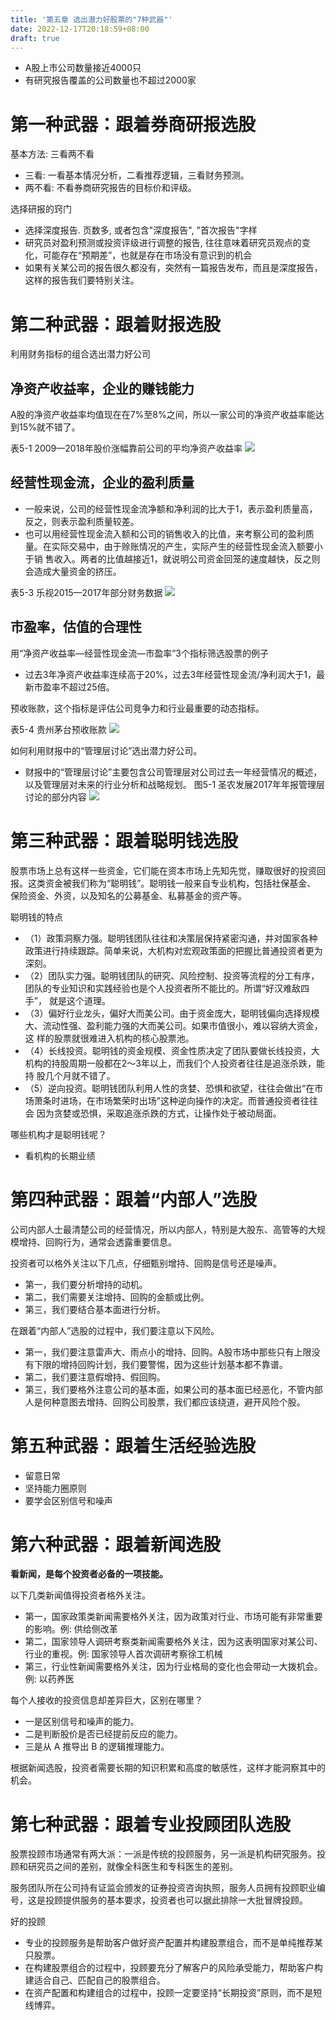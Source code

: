 ```yaml
---
title: '第五章 选出潜力好股票的"7种武器"'
date: 2022-12-17T20:18:59+08:00
draft: true
---
```


- A股上市公司数量接近4000只
- 有研究报告覆盖的公司数量也不超过2000家

# 第一种武器：跟着券商研报选股

基本方法: 三看两不看
- 三看: 一看基本情况分析，二看推荐逻辑，三看财务预测。 
- 两不看: 不看券商研究报告的目标价和评级。

选择研报的窍门
- 选择深度报告. 页数多, 或者包含"深度报告", "首次报告"字样
- 研究员对盈利预测或投资评级进行调整的报告, 往往意味着研究员观点的变化，可能存在“预期差”，也就是存在市场没有意识到的机会
- 如果有关某公司的报告很久都没有，突然有一篇报告发布，而且是深度报告，这样的报告我们要特别关注。




# 第二种武器：跟着财报选股

利用财务指标的组合选出潜力好公司

## 净资产收益率，企业的赚钱能力

A股的净资产收益率均值现在在7%至8%之间，所以一家公司的净资产收益率能达到15%就不错了。

表5-1 2009—2018年股价涨幅靠前公司的平均净资产收益率
![](https://res.weread.qq.com/wrepub/epub_28218320_14)

## 经营性现金流，企业的盈利质量

- 一般来说，公司的经营性现金流净额和净利润的比大于1，表示盈利质量高，反之，则表示盈利质量较差。
- 也可以用经营性现金流入额和公司的销售收入的比值，来考察公司的盈利质量。在实际交易中，由于赊账情况的产生，实际产生的经营性现金流入额要小于销
  售收入。两者的比值越接近1，就说明公司资金回笼的速度越快，反之则会造成大量资金的挤压。

表5-3 乐视2015—2017年部分财务数据
![](https://res.weread.qq.com/wrepub/epub_28218320_17)

## 市盈率，估值的合理性

用“净资产收益率—经营性现金流—市盈率”3个指标筛选股票的例子
- 过去3年净资产收益率连续高于20%，过去3年经营性现金流/净利润大于1，最新市盈率不超过25倍。

预收账款，这个指标是评估公司竞争力和行业最重要的动态指标。

表5-4 贵州茅台预收账款
![](https://res.weread.qq.com/wrepub/epub_28218320_18)

如何利用财报中的“管理层讨论”选出潜力好公司。
- 财报中的“管理层讨论”主要包含公司管理层对公司过去一年经营情况的概述，以及管理层对未来的行业分析和战略规划。
图5-1 圣农发展2017年年报管理层讨论的部分内容
![](https://res.weread.qq.com/wrepub/epub_28218320_19)




# 第三种武器：跟着聪明钱选股

股票市场上总有这样一些资金，它们能在资本市场上先知先觉，赚取很好的投资回报。这类资金被我们称为“聪明钱”。聪明钱一般来自专业机构，包括社保基金、
保险资金、外资，以及知名的公募基金、私募基金的资产等。

聪明钱的特点
- （1）政策洞察力强。聪明钱团队往往和决策层保持紧密沟通，并对国家各种政策进行持续跟踪。简单来说，大机构对宏观政策面的把握比普通投资者更为深刻。
- （2）团队实力强。聪明钱团队的研究、风险控制、投资等流程的分工有序，团队的专业知识和实践经验也是个人投资者所不能比的。所谓“好汉难敌四手”，
  就是这个道理。
- （3）偏好行业龙头，偏好大而美公司。由于资金庞大，聪明钱偏向选择规模大、流动性强、盈利能力强的大而美公司。如果市值很小，难以容纳大资金，这
  样的股票就很难进入机构的核心股票池。
- （4）长线投资。聪明钱的资金规模、资金性质决定了团队要做长线投资，大机构的持股周期一般都在2～3年以上，而我们个人投资者往往是追涨杀跌，能持
  股几个月就不错了。
- （5）逆向投资。聪明钱团队利用人性的贪婪、恐惧和欲望，往往会做出“在市场萧条时进场，在市场繁荣时出场”这种逆向操作的决定。而普通投资者往往会
  因为贪婪或恐惧，采取追涨杀跌的方式，让操作处于被动局面。

哪些机构才是聪明钱呢？
- 看机构的长期业绩



# 第四种武器：跟着“内部人”选股

公司内部人士最清楚公司的经营情况，所以内部人，特别是大股东、高管等的大规模增持、回购行为，通常会透露重要信息。

投资者可以格外关注以下几点，仔细甄别增持、回购是信号还是噪声。
- 第一，我们要分析增持的动机。
- 第二，我们需要关注增持、回购的金额或比例。
- 第三，我们要结合基本面进行分析。

在跟着“内部人”选股的过程中，我们要注意以下风险。
- 第一，我们要注意雷声大、雨点小的增持、回购。A股市场中那些只有上限没有下限的增持回购计划，我们要警惕，因为这些计划基本都不靠谱。
- 第二，我们要注意假增持、假回购。
- 第三，我们要格外注意公司的基本面，如果公司的基本面已经恶化，不管内部人是何种意图去增持、回购公司股票，我们都应该绕道，避开风险个股。



# 第五种武器：跟着生活经验选股

- 留意日常
- 坚持能力圈原则
- 要学会区别信号和噪声



# 第六种武器：跟着新闻选股

**看新闻，是每个投资者必备的一项技能。**

以下几类新闻值得投资者格外关注。
- 第一，国家政策类新闻需要格外关注，因为政策对行业、市场可能有非常重要的影响。例: 供给侧改革
- 第二，国家领导人调研考察类新闻需要格外关注，因为这表明国家对某公司、行业的重视。例: 国家领导人首次调研考察徐工机械
- 第三，行业性新闻需要格外关注，因为行业格局的变化也会带动一大拨机会。例: 以药养医

每个人接收的投资信息却差异巨大，区别在哪里？
- 一是区别信号和噪声的能力。
- 二是判断股价是否已经提前反应的能力。
- 三是从 A 推导出 B 的逻辑推理能力。

根据新闻选股，投资者需要长期的知识积累和高度的敏感性，这样才能洞察其中的机会。



# 第七种武器：跟着专业投顾团队选股

股票投顾市场通常有两大派：一派是传统的投顾服务，另一派是机构研究服务。投顾和研究员之间的差别，就像全科医生和专科医生的差别。

服务团队所在公司持有证监会颁发的证券投资咨询执照，服务人员拥有投顾职业编号，这是投顾提供服务的基本要求，投资者也可以据此排除一大批冒牌投顾。

好的投顾
- 专业的投顾服务是帮助客户做好资产配置并构建股票组合，而不是单纯推荐某只股票。
- 在构建股票组合的过程中，投顾要充分了解客户的风险承受能力，帮助客户构建适合自己、匹配自己的股票组合。
- 在资产配置和构建组合的过程中，投顾一定要坚持“长期投资”原则，而不是短线博弈。
